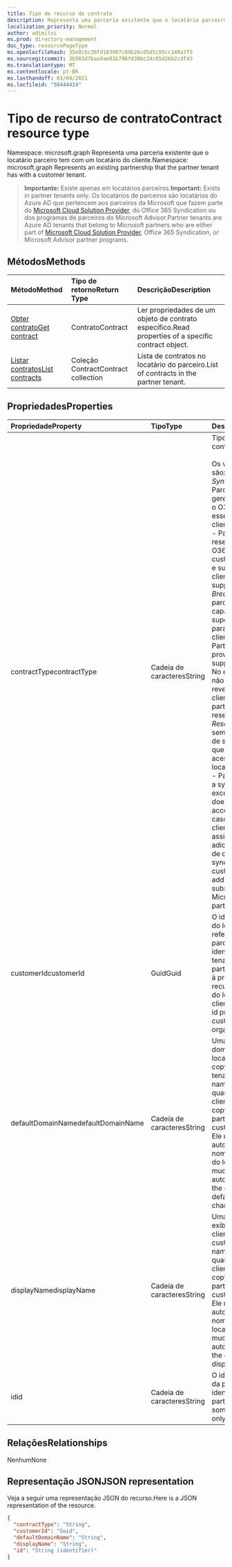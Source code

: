 ```yaml
---
title: Tipo de recurso de contrato
description: Representa uma parceria existente que o locatário parceiro tem com um locatário do cliente.
localization_priority: Normal
author: adimitui
ms.prod: directory-management
doc_type: resourcePageType
ms.openlocfilehash: 35e8cbc38fd183907c09b26c05d5c95cc140a7f5
ms.sourcegitcommit: 3b583d7baa9ae81b796fd30bc24c65d26b2cdf43
ms.translationtype: MT
ms.contentlocale: pt-BR
ms.lasthandoff: 03/04/2021
ms.locfileid: "50444424"
---
```

# <a name="contract-resource-type"></a><span data-ttu-id="dd68b-103">Tipo de recurso de contrato</span><span class="sxs-lookup"><span data-stu-id="dd68b-103">Contract resource type</span></span>

<span data-ttu-id="dd68b-104">Namespace: microsoft.graph Representa uma parceria existente que o locatário parceiro tem com um locatário do cliente.</span><span class="sxs-lookup"><span data-stu-id="dd68b-104">Namespace: microsoft.graph Represents an existing partnership that the partner tenant has with a customer tenant.</span></span>

> <span data-ttu-id="dd68b-105">**Importante:** Existe apenas em locatários parceiros.</span><span class="sxs-lookup"><span data-stu-id="dd68b-105">**Important:** Exists in partner tenants only.</span></span> <span data-ttu-id="dd68b-106">Os locatários de parceiros são locatários do Azure AD que pertencem aos parceiros da Microsoft que fazem parte do [Microsoft Cloud Solution Provider](https://partnercenter.microsoft.com/en-us/partner/programs), do Office 365 Syndication ou dos programas de parceiros do Microsoft Advisor.</span><span class="sxs-lookup"><span data-stu-id="dd68b-106">Partner tenants are Azure AD tenants that belong to Microsoft partners who are either part of [Microsoft Cloud Solution Provider](https://partnercenter.microsoft.com/en-us/partner/programs), Office 365 Syndication, or Microsoft Advisor partner programs.</span></span>

## <a name="methods"></a><span data-ttu-id="dd68b-107">Métodos</span><span class="sxs-lookup"><span data-stu-id="dd68b-107">Methods</span></span>

| <span data-ttu-id="dd68b-108">Método</span><span class="sxs-lookup"><span data-stu-id="dd68b-108">Method</span></span>   | <span data-ttu-id="dd68b-109">Tipo de retorno</span><span class="sxs-lookup"><span data-stu-id="dd68b-109">Return Type</span></span> | <span data-ttu-id="dd68b-110">Descrição</span><span class="sxs-lookup"><span data-stu-id="dd68b-110">Description</span></span> |
|:---------------|:--------|:----------|
|[<span data-ttu-id="dd68b-111">Obter contrato</span><span class="sxs-lookup"><span data-stu-id="dd68b-111">Get contract</span></span>](../api/contract-get.md) | <span data-ttu-id="dd68b-112">Contrato</span><span class="sxs-lookup"><span data-stu-id="dd68b-112">Contract</span></span> |<span data-ttu-id="dd68b-113">Ler propriedades de um objeto de contrato específico.</span><span class="sxs-lookup"><span data-stu-id="dd68b-113">Read properties of a specific contract object.</span></span> |
|[<span data-ttu-id="dd68b-114">Listar contratos</span><span class="sxs-lookup"><span data-stu-id="dd68b-114">List contracts</span></span>](../api/contract-list.md) | <span data-ttu-id="dd68b-115">Coleção Contract</span><span class="sxs-lookup"><span data-stu-id="dd68b-115">Contract collection</span></span> | <span data-ttu-id="dd68b-116">Lista de contratos no locatário do parceiro.</span><span class="sxs-lookup"><span data-stu-id="dd68b-116">List of contracts in the partner tenant.</span></span> |

## <a name="properties"></a><span data-ttu-id="dd68b-117">Propriedades</span><span class="sxs-lookup"><span data-stu-id="dd68b-117">Properties</span></span>
| <span data-ttu-id="dd68b-118">Propriedade</span><span class="sxs-lookup"><span data-stu-id="dd68b-118">Property</span></span>   | <span data-ttu-id="dd68b-119">Tipo</span><span class="sxs-lookup"><span data-stu-id="dd68b-119">Type</span></span> | <span data-ttu-id="dd68b-120">Descrição</span><span class="sxs-lookup"><span data-stu-id="dd68b-120">Description</span></span> |
|:---------------|:--------|:----------|
|<span data-ttu-id="dd68b-121">contractType</span><span class="sxs-lookup"><span data-stu-id="dd68b-121">contractType</span></span>|<span data-ttu-id="dd68b-122">Cadeia de caracteres</span><span class="sxs-lookup"><span data-stu-id="dd68b-122">String</span></span>|<span data-ttu-id="dd68b-123">Tipo de contrato.</span><span class="sxs-lookup"><span data-stu-id="dd68b-123">Type of contract.</span></span><br><br><span data-ttu-id="dd68b-124">Os valores possíveis são:</span><span class="sxs-lookup"><span data-stu-id="dd68b-124">Possible values are:</span></span><br> <span data-ttu-id="dd68b-125">*SyndicationPartner* - Parceiro que revende e gerencia exclusivamente o O365 e o Intune para esse cliente.</span><span class="sxs-lookup"><span data-stu-id="dd68b-125">*SyndicationPartner* - Partner that exclusively resells and manages O365 and Intune for this customer.</span></span> <span data-ttu-id="dd68b-126">Eles revendem e suportam seus clientes.</span><span class="sxs-lookup"><span data-stu-id="dd68b-126">They resell and support their customers.</span></span><br> <span data-ttu-id="dd68b-127">*BreadthPartner* - O parceiro tem a capacidade de fornecer suporte administrativo para esse cliente.</span><span class="sxs-lookup"><span data-stu-id="dd68b-127">*BreadthPartner* - Partner has the ability to provide administrative support for this customer.</span></span> <span data-ttu-id="dd68b-128">No entanto, o parceiro não tem permissão para revender para o cliente.</span><span class="sxs-lookup"><span data-stu-id="dd68b-128">However, the partner is not allowed to resell to the customer.</span></span><br><span data-ttu-id="dd68b-129">*ResellerPartner* - Parceiro semelhante a um parceiro de sindicalidade, exceto que o parceiro não tem acesso exclusivo a um locatário.</span><span class="sxs-lookup"><span data-stu-id="dd68b-129">*ResellerPartner* - Partner that is similar to a syndication partner, except that the partner doesn’t have exclusive access to a tenant.</span></span> <span data-ttu-id="dd68b-130">No caso de sindicalização, o cliente não pode comprar assinaturas diretas adicionais da Microsoft ou de outros parceiros.</span><span class="sxs-lookup"><span data-stu-id="dd68b-130">In the syndication case, the customer cannot buy additional direct subscriptions from Microsoft or from other partners.</span></span>|
|<span data-ttu-id="dd68b-131">customerId</span><span class="sxs-lookup"><span data-stu-id="dd68b-131">customerId</span></span>|<span data-ttu-id="dd68b-132">Guid</span><span class="sxs-lookup"><span data-stu-id="dd68b-132">Guid</span></span>|<span data-ttu-id="dd68b-133">O identificador exclusivo do locatário do cliente referenciado por essa parceria.</span><span class="sxs-lookup"><span data-stu-id="dd68b-133">The unique identifier for the customer tenant referenced by this partnership.</span></span> <span data-ttu-id="dd68b-134">Corresponde à propriedade id do recurso de organização do locatário do cliente.</span><span class="sxs-lookup"><span data-stu-id="dd68b-134">Corresponds to the id property of the customer tenant's organization resource.</span></span> |
|<span data-ttu-id="dd68b-135">defaultDomainName</span><span class="sxs-lookup"><span data-stu-id="dd68b-135">defaultDomainName</span></span>|<span data-ttu-id="dd68b-136">Cadeia de caracteres</span><span class="sxs-lookup"><span data-stu-id="dd68b-136">String</span></span>|<span data-ttu-id="dd68b-137">Uma cópia do nome de domínio padrão do locatário do cliente.</span><span class="sxs-lookup"><span data-stu-id="dd68b-137">A copy of the customer tenant's default domain name.</span></span> <span data-ttu-id="dd68b-138">A cópia é feita quando a parceria com o cliente é estabelecida.</span><span class="sxs-lookup"><span data-stu-id="dd68b-138">The copy is made when the partnership with the customer is established.</span></span> <span data-ttu-id="dd68b-139">Ele não será atualizado automaticamente se o nome de domínio padrão do locatário do cliente mudar.</span><span class="sxs-lookup"><span data-stu-id="dd68b-139">It is not automatically updated if the customer tenant's default domain name changes.</span></span>|
|<span data-ttu-id="dd68b-140">displayName</span><span class="sxs-lookup"><span data-stu-id="dd68b-140">displayName</span></span>|<span data-ttu-id="dd68b-141">Cadeia de caracteres</span><span class="sxs-lookup"><span data-stu-id="dd68b-141">String</span></span>|<span data-ttu-id="dd68b-142">Uma cópia do nome de exibição do locatário do cliente.</span><span class="sxs-lookup"><span data-stu-id="dd68b-142">A copy of the customer tenant's display name.</span></span> <span data-ttu-id="dd68b-143">A cópia é feita quando a parceria com o cliente é estabelecida.</span><span class="sxs-lookup"><span data-stu-id="dd68b-143">The copy is made when the partnership with the customer is established.</span></span> <span data-ttu-id="dd68b-144">Ele não será atualizado automaticamente se o nome de exibição do locatário do cliente mudar.</span><span class="sxs-lookup"><span data-stu-id="dd68b-144">It is not automatically updated if the customer tenant's display name changes.</span></span>|
|<span data-ttu-id="dd68b-145">id</span><span class="sxs-lookup"><span data-stu-id="dd68b-145">id</span></span>|<span data-ttu-id="dd68b-146">Cadeia de caracteres</span><span class="sxs-lookup"><span data-stu-id="dd68b-146">String</span></span>| <span data-ttu-id="dd68b-147">O identificador exclusivo da parceria.</span><span class="sxs-lookup"><span data-stu-id="dd68b-147">The unique identifier for the partnership.</span></span> <span data-ttu-id="dd68b-148">Chave, somente leitura</span><span class="sxs-lookup"><span data-stu-id="dd68b-148">Key, read-only</span></span> |

## <a name="relationships"></a><span data-ttu-id="dd68b-149">Relações</span><span class="sxs-lookup"><span data-stu-id="dd68b-149">Relationships</span></span>
<span data-ttu-id="dd68b-150">Nenhum</span><span class="sxs-lookup"><span data-stu-id="dd68b-150">None</span></span>


## <a name="json-representation"></a><span data-ttu-id="dd68b-151">Representação JSON</span><span class="sxs-lookup"><span data-stu-id="dd68b-151">JSON representation</span></span>
<span data-ttu-id="dd68b-152">Veja a seguir uma representação JSON do recurso.</span><span class="sxs-lookup"><span data-stu-id="dd68b-152">Here is a JSON representation of the resource.</span></span>

<!--{
  "blockType": "resource",
  "openType": true,
  "optionalProperties": [],
  "keyProperty": "id",
  "baseType": "microsoft.graph.directoryObject",
  "@odata.type": "microsoft.graph.contract"
}-->

```json
{
  "contractType": "String",
  "customerId": "Guid",
  "defaultDomainName": "String",
  "displayName": "String",
  "id": "String (identifier)"
}

```

<!-- uuid: 8fcb5dbc-d5aa-4681-8e31-b001d5168d79
2015-10-25 14:57:30 UTC -->
<!-- {
  "type": "#page.annotation",
  "description": "Contract resource",
  "keywords": "",
  "section": "documentation",
  "tocPath": ""
}-->

